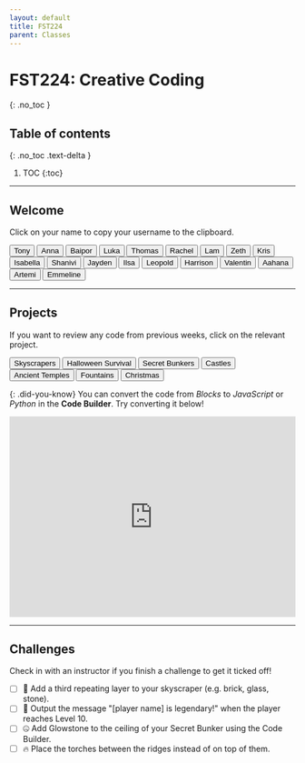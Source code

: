 ```yaml
---
layout: default
title: FST224
parent: Classes
---
```


# FST224: Creative Coding
{: .no_toc }

## Table of contents
{: .no_toc .text-delta }

1. TOC
{:toc}

---

## Welcome
Click on your name to copy your username to the clipboard.

<div id="roll">
  <button class="btn mr-2 mb-2" id="instructor5">Tony<span style="display:none">🔨🎃</span></button>
  <button class="btn mr-2 mb-2" id="instructor5">Anna<span style="display:none"></span></button>
  <button class="btn mr-2 mb-2" id="instructor5">Baipor<span style="display:none"></span></button>
  <button class="btn mr-2 mb-2" id="junior32">Luka<span style="display:none"></span></button>
  <button class="btn mr-2 mb-2" id="junior33">Thomas<span style="display:none"></span></button>
  <button class="btn mr-2 mb-2" id="junior34">Rachel<span style="display:none"></span></button>
  <button class="btn mr-2 mb-2" id="junior35">Lam<span style="display:none">⭐⭐</span></button>
  <button class="btn mr-2 mb-2" id="junior36">Zeth<span style="display:none"></span></button>
  <button class="btn mr-2 mb-2" id="junior37">Kris<span style="display:none"></span></button>
  <button class="btn mr-2 mb-2" id="junior137">Isabella<span style="display:none">⭐</span></button>
  <button class="btn mr-2 mb-2" id="junior138">Shanivi<span style="display:none"></span></button>
  <button class="btn mr-2 mb-2" id="junior139">Jayden<span style="display:none">⭐⭐</span></button>
  <button class="btn mr-2 mb-2" id="junior140">Ilsa<span style="display:none"></span></button>
  <button class="btn mr-2 mb-2" id="junior141">Leopold<span style="display:none"></span></button>
  <button class="btn mr-2 mb-2" id="junior142">Harrison<span style="display:none"></span></button>
  <button class="btn mr-2 mb-2" id="junior143">Valentin<span style="display:none"></span></button>
  <button class="btn mr-2 mb-2" id="junior144">Aahana<span style="display:none"></span></button>
  <button class="btn mr-2 mb-2" id="junior147">Artemi<span style="display:none"></span></button>
  <button class="btn mr-2 mb-2" id="junior146">Emmeline<span style="display:none">⭐</span></button>
</div>

---

## Projects
If you want to review any code from previous weeks, click on the relevant project.

<div id="project-list">
  <button class="btn mr-2 mb-2" id="https://minecraft.makecode.com/#pub:_Xi2FtRKYe5pr">Skyscrapers</button>
  <button class="btn mr-2 mb-2" id="https://minecraft.makecode.com/#pub:_TX0A5u6KbC9W">Halloween Survival</button>
  <button class="btn mr-2 mb-2" id="https://minecraft.makecode.com/#pub:_RHbcEYP6zF2t">Secret Bunkers</button>
  <button class="btn mr-2 mb-2" id="https://minecraft.makecode.com/#pub:_DzzgxMFzi2Um">Castles</button>
  <button class="btn mr-2 mb-2" id="https://minecraft.makecode.com/#pub:_8oWCVoCfmVwU">Ancient Temples</button>
  <button class="btn mr-2 mb-2" id="https://minecraft.makecode.com/#pub:_Lj410sJ6PXsg">Fountains</button>
  <button class="btn mr-2 mb-2" id="https://minecraft.makecode.com/#pub:_HhcVTR8gfTjb">Christmas</button>
  <!--
  <button class="btn mr-2 mb-2" id="zoos">Zoos</button>
  -->
</div>

{: .did-you-know}
You can convert the code from *Blocks* to *JavaScript* or *Python* in the **Code Builder**. Try converting it below!

<div style="position:relative;height:0;padding-bottom:70%;overflow:hidden;"><iframe style="position:absolute;top:0;left:0;width:100%;height:100%;" src="https://minecraft.makecode.com/#pub:_LYXFti95gUX7" frameborder="0" sandbox="allow-popups allow-forms allow-scripts allow-same-origin"></iframe></div>

---

## Challenges
Check in with an instructor if you finish a challenge to get it ticked off!

- [ ] 🔨 Add a third repeating layer to your skyscraper (e.g. brick, glass, stone).
- [ ] 🎃 Output the message "[player name] is legendary!" when the player reaches Level 10.
- [ ] 🤐 Add Glowstone to the ceiling of your Secret Bunker using the Code Builder.
- [ ] 🔥 Place the torches between the ridges instead of on top of them.

<script src="{{site.url}}/assets/classes.js"></script>
